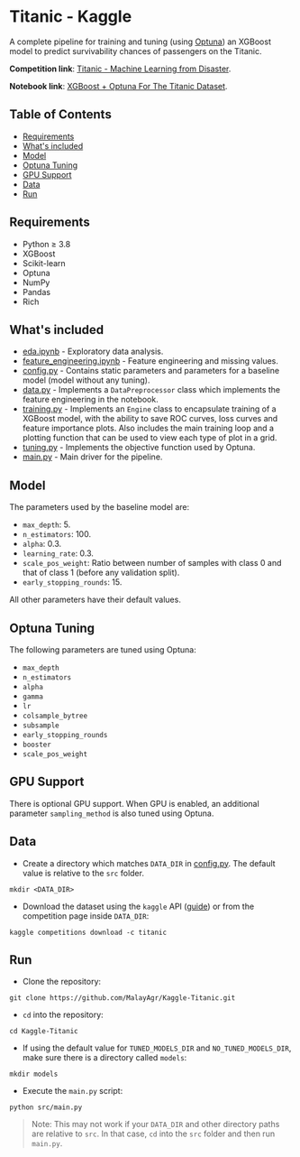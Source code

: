 # <!-- omit in toc --> Titanic - Kaggle



A complete pipeline for training and tuning (using [Optuna](https://optuna.org/)) an XGBoost model to predict survivability chances of passengers on the Titanic.

**Competition link**: [Titanic - Machine Learning from Disaster](https://www.kaggle.com/c/titanic).

**Notebook link**: [XGBoost + Optuna For The Titanic Dataset](https://www.kaggle.com/defcodeking/xgboost-optuna-for-the-titanic-dataset).

## <!-- omit in toc --> Table of Contents

- [Requirements](#requirements)
- [What's included](#whats-included)
- [Model](#model)
- [Optuna Tuning](#optuna-tuning)
- [GPU Support](#gpu-support)
- [Data](#data)
- [Run](#run)

## Requirements

- Python &ge; 3.8
- XGBoost
- Scikit-learn
- Optuna
- NumPy
- Pandas
- Rich

## What's included

- [eda.ipynb](eda.ipynb) - Exploratory data analysis.
- [feature_engineering.ipynb](feature_engineering.ipynb) - Feature engineering and missing values.
- [config.py](src/config.py) - Contains static parameters and parameters for a baseline model (model without any tuning).
- [data.py](src/data.py) - Implements a `DataPreprocessor` class which implements the feature engineering in the notebook.
- [training.py](src/training.py) - Implements an `Engine` class to encapsulate training of a XGBoost model, with the ability to save ROC curves, loss curves and feature importance plots. Also includes the main training loop and a plotting function that can be used to view each type of plot in a grid.
- [tuning.py](src/tuning.py) - Implements the objective function used by Optuna.
- [main.py](src/main.py) - Main driver for the pipeline.

## Model

The parameters used by the baseline model are:

- `max_depth`: 5.
- `n_estimators`: 100.
- `alpha`: 0.3.
- `learning_rate`: 0.3.
- `scale_pos_weight`: Ratio between number of samples with class 0 and that of class 1 (before any validation split).
- `early_stopping_rounds`: 15.

All other parameters have their default values.

## Optuna Tuning

The following parameters are tuned using Optuna:

- `max_depth`
- `n_estimators`
- `alpha`
- `gamma`
- `lr`
- `colsample_bytree`
- `subsample`
- `early_stopping_rounds`
- `booster`
- `scale_pos_weight`

## GPU Support

There is optional GPU support. When GPU is enabled, an additional parameter `sampling_method` is also tuned using Optuna.

## Data

- Create a directory which matches `DATA_DIR` in [config.py](src/config.py). The default value is relative to the `src` folder.

```shell
mkdir <DATA_DIR>
```

- Download the dataset using the `kaggle` API ([guide](https://github.com/Kaggle/kaggle-api)) or from the competition page inside `DATA_DIR`:

```shell
kaggle competitions download -c titanic
```

## Run

- Clone the repository:

```shell
git clone https://github.com/MalayAgr/Kaggle-Titanic.git
```

- `cd` into the repository:

```shell
cd Kaggle-Titanic
```

- If using the default value for `TUNED_MODELS_DIR` and `NO_TUNED_MODELS_DIR`, make sure there is a directory called `models`:

```shell
mkdir models
```

- Execute the `main.py` script:

```shell
python src/main.py
```

> Note: This may not work if your `DATA_DIR` and other directory paths are relative to `src`. In that case, `cd` into the `src` folder and then run `main.py`.
